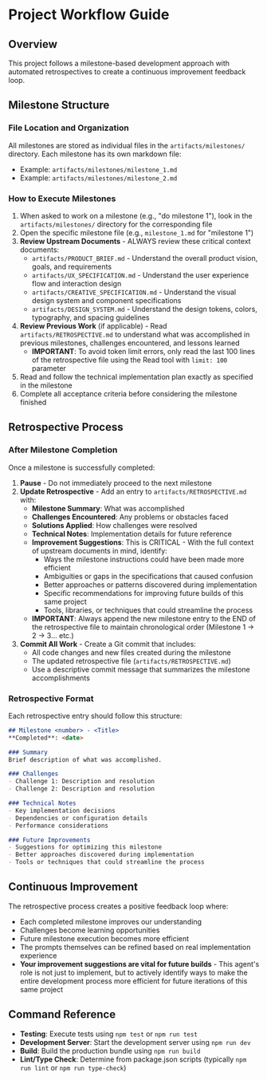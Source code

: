 # Project Workflow Guide

## Overview
This project follows a milestone-based development approach with automated retrospectives to create a continuous improvement feedback loop.

## Milestone Structure

### File Location and Organization
All milestones are stored as individual files in the `artifacts/milestones/` directory. Each milestone has its own markdown file:
- Example: `artifacts/milestones/milestone_1.md`
- Example: `artifacts/milestones/milestone_2.md`

### How to Execute Milestones
1. When asked to work on a milestone (e.g., "do milestone 1"), look in the `artifacts/milestones/` directory for the corresponding file
2. Open the specific milestone file (e.g., `milestone_1.md` for "milestone 1")
3. **Review Upstream Documents** - ALWAYS review these critical context documents:
   - `artifacts/PRODUCT_BRIEF.md` - Understand the overall product vision, goals, and requirements
   - `artifacts/UX_SPECIFICATION.md` - Understand the user experience flow and interaction design
   - `artifacts/CREATIVE_SPECIFICATION.md` - Understand the visual design system and component specifications
   - `artifacts/DESIGN_SYSTEM.md` - Understand the design tokens, colors, typography, and spacing guidelines
4. **Review Previous Work** (if applicable) - Read `artifacts/RETROSPECTIVE.md` to understand what was accomplished in previous milestones, challenges encountered, and lessons learned
   - **IMPORTANT**: To avoid token limit errors, only read the last 100 lines of the retrospective file using the Read tool with `limit: 100` parameter
5. Read and follow the technical implementation plan exactly as specified in the milestone
6. Complete all acceptance criteria before considering the milestone finished

## Retrospective Process

### After Milestone Completion
Once a milestone is successfully completed:
1. **Pause** - Do not immediately proceed to the next milestone
2. **Update Retrospective** - Add an entry to `artifacts/RETROSPECTIVE.md` with:
   - **Milestone Summary**: What was accomplished
   - **Challenges Encountered**: Any problems or obstacles faced
   - **Solutions Applied**: How challenges were resolved
   - **Technical Notes**: Implementation details for future reference
   - **Improvement Suggestions**: This is CRITICAL - With the full context of upstream documents in mind, identify:
     - Ways the milestone instructions could have been made more efficient
     - Ambiguities or gaps in the specifications that caused confusion
     - Better approaches or patterns discovered during implementation
     - Specific recommendations for improving future builds of this same project
     - Tools, libraries, or techniques that could streamline the process
   - **IMPORTANT**: Always append the new milestone entry to the END of the retrospective file to maintain chronological order (Milestone 1 → 2 → 3... etc.)
3. **Commit All Work** - Create a Git commit that includes:
   - All code changes and new files created during the milestone
   - The updated retrospective file (`artifacts/RETROSPECTIVE.md`)
   - Use a descriptive commit message that summarizes the milestone accomplishments

### Retrospective Format
Each retrospective entry should follow this structure:
```markdown
## Milestone <number> - <Title>
**Completed**: <date>

### Summary
Brief description of what was accomplished.

### Challenges
- Challenge 1: Description and resolution
- Challenge 2: Description and resolution

### Technical Notes
- Key implementation decisions
- Dependencies or configuration details
- Performance considerations

### Future Improvements
- Suggestions for optimizing this milestone
- Better approaches discovered during implementation
- Tools or techniques that could streamline the process
```

## Continuous Improvement
The retrospective process creates a positive feedback loop where:
- Each completed milestone improves our understanding
- Challenges become learning opportunities  
- Future milestone execution becomes more efficient
- The prompts themselves can be refined based on real implementation experience
- **Your improvement suggestions are vital for future builds** - This agent's role is not just to implement, but to actively identify ways to make the entire development process more efficient for future iterations of this same project

## Command Reference
- **Testing**: Execute tests using `npm test` or `npm run test`
- **Development Server**: Start the development server using `npm run dev`
- **Build**: Build the production bundle using `npm run build`
- **Lint/Type Check**: Determine from package.json scripts (typically `npm run lint` or `npm run type-check`)